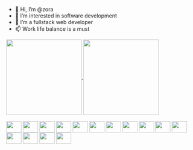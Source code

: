 - 👋 Hi, I’m @zora
- 👀 I’m interested in software development
- 🌱 I’m a fullstack web developer
- 📫 Work life balance is a must

<!---
zora004/zora004 is a ✨ special ✨ repository because its `README.md` (this file) appears on your GitHub profile.
You can click the Preview link to take a look at your changes.
--->
<div>
  <a href="https://github.com/zora004">
  <img height="200" align="center" src="https://github-readme-stats.vercel.app/api?username=zora004&show_icons=true&theme=transparent&include_all_commits=true&count_private=true" />
  <img height="200" align="center" src="https://github-readme-stats.vercel.app/api/top-langs/?username=zora004&layout=compact&langs_count=16&card_width=320&theme=transparent" />
</div>

<div style="display: inline-block"><br>
    <img align="center" alt="" height="30" width="40" src="https://cdn.jsdelivr.net/gh/devicons/devicon@latest/icons/laravel/laravel-original.svg">
    <img align="center" alt="" height="30" width="40" src="https://cdn.jsdelivr.net/gh/devicons/devicon@latest/icons/html5/html5-original.svg">
    <img align="center" alt="" height="30" width="40" src="https://cdn.jsdelivr.net/gh/devicons/devicon@latest/icons/css3/css3-original.svg">
    <img align="center" alt="" height="30" width="40" src="https://cdn.jsdelivr.net/gh/devicons/devicon@latest/icons/javascript/javascript-original.svg">
   <img align="center" alt="" height="30" width="40" src="https://cdn.jsdelivr.net/gh/devicons/devicon@latest/icons/typescript/typescript-original.svg">
    <img align="center" alt="" height="30" width="40" src="https://cdn.jsdelivr.net/gh/devicons/devicon@latest/icons/jquery/jquery-original.svg">
    <img align="center" alt="" height="30" width="40" src="https://cdn.jsdelivr.net/gh/devicons/devicon@latest/icons/php/php-original.svg">
    <img align="center" alt="" height="30" width="40" src="https://cdn.jsdelivr.net/gh/devicons/devicon@latest/icons/mysql/mysql-original-wordmark.svg">
    <img align="center" alt="" height="30" width="40" src="https://cdn.jsdelivr.net/gh/devicons/devicon@latest/icons/nodejs/nodejs-original-wordmark.svg">
    <img align="center" alt="" height="30" width="40" src="https://cdn.jsdelivr.net/gh/devicons/devicon@latest/icons/graphql/graphql-plain.svg">
    <img align="center" alt="" height="30" width="40" src="https://cdn.jsdelivr.net/gh/devicons/devicon@latest/icons/mongodb/mongodb-original.svg">
    <img align="center" alt="" height="30" width="40" src="https://cdn.jsdelivr.net/gh/devicons/devicon@latest/icons/react/react-original.svg">
    <img align="center" alt="" height="30" width="40" src="https://cdn.jsdelivr.net/gh/devicons/devicon@latest/icons/linux/linux-original.svg">
    <img align="center" alt="" height="30" width="40" src="https://cdn.jsdelivr.net/gh/devicons/devicon@latest/icons/docker/docker-original.svg">
    <img align="center" alt="" height="30" width="40" src="https://cdn.jsdelivr.net/gh/devicons/devicon@latest/icons/amazonwebservices/amazonwebservices-plain-wordmark.svg">
</div>
